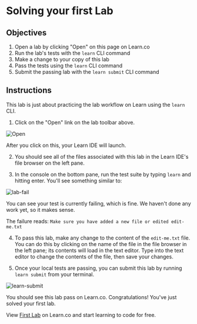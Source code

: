 # Solving your first Lab

## Objectives

1. Open a lab by clicking "Open" on this page on Learn.co
2. Run the lab's tests with the `learn` CLI command
3. Make a change to your copy of this lab
4. Pass the tests using the `learn` CLI command
5. Submit the passing lab with the `learn submit` CLI command

## Instructions

This lab is just about practicing the lab workflow on Learn using the `learn` CLI.

1. Click on the "Open" link on the lab toolbar above.

![Open](https://s3.amazonaws.com/learn-verified/LearnOpen.png)

After you click on this, your Learn IDE will launch.

2. You should see all of the files associated with this lab in the Learn IDE's file browser on the left pane.

3. In the console on the bottom pane, run the test suite by typing `learn` and hitting enter. You'll see something similar to:

![lab-fail](https://curriculum-content.s3.amazonaws.com/skills-based-js/first_lab_failure.png)

You can see your test is currently failing, which is fine. We haven't done any work yet, so it makes sense.

The failure reads: `Make sure you have added a new file or edited edit-me.txt`

4. To pass this lab, make any change to the content of the `edit-me.txt` file. You can do this by clicking on the name of the file in the file browser in the left pane; its contents will load in the text editor. Type into the text editor to change the contents of the file, then save your changes.

5. Once your local tests are passing, you can submit this lab by running `learn submit` from your terminal.

![learn-submit](https://curriculum-content.s3.amazonaws.com/skills-based-js/first_lab_pass.png)

You should see this lab pass on Learn.co. Congratulations! You've just solved your first lab.

<p data-visibility='hidden'>View <a href='https://learn.co/lessons/first-lab-ruby-learn-cli-ile'>First Lab</a> on Learn.co and start learning to code for free.</p>
